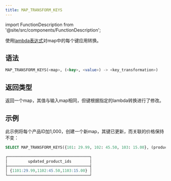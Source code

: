 ```yaml
---
title: MAP_TRANSFORM_KEYS
---
```

import FunctionDescription from '@site/src/components/FunctionDescription';

<FunctionDescription description="引入或更新: v1.2.652"/>

使用[lambda表达式](../../00-sql-reference/42-lambda-expressions.md)对map中的每个键应用转换。

## 语法

```sql
MAP_TRANSFORM_KEYS(<map>, (<key>, <value>) -> <key_transformation>)
```

## 返回类型

返回一个map，其值与输入map相同，但键根据指定的lambda转换进行了修改。

## 示例

此示例将每个产品ID加1,000，创建一个新map，其键已更新，而关联的价格保持不变：

```sql
SELECT MAP_TRANSFORM_KEYS({101: 29.99, 102: 45.50, 103: 15.00}, (product_id, price) -> product_id + 1000) AS updated_product_ids;

┌────────────────────────────────────┐
│         updated_product_ids        │
├────────────────────────────────────┤
│ {1101:29.99,1102:45.50,1103:15.00} │
└────────────────────────────────────┘
```
